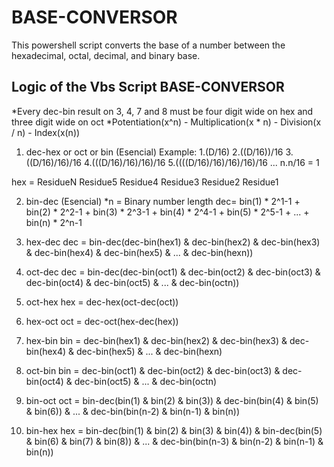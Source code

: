 # BASE-CONVERSOR
This powershell script converts the base of a number between the hexadecimal, octal, decimal, and binary base.

## Logic of the Vbs Script BASE-CONVERSOR
*Every dec-bin result on 3, 4, 7 and 8 must be four digit wide on hex and three digit wide on oct
*Potentiation(x^n) - Multiplication(x * n) - Division(x / n) - Index(x(n))

1. dec-hex or oct or bin (Esencial)
Example: 
1.(D/16)
2.((D/16))/16
3.((D/16)/16)/16
4.(((D/16)/16)/16)/16
5.((((D/16)/16)/16)/16)/16
...
n.n/16 = 1

hex = ResidueN Residue5 Residue4 Residue3 Residue2 Residue1

2. bin-dec (Esencial)
*n = Binary number length
dec= bin(1) * 2^1-1 + bin(2) * 2^2-1 + bin(3) * 2^3-1 + bin(4) * 2^4-1 + bin(5) * 2^5-1 + ... + bin(n) * 2^n-1

3. hex-dec
dec = bin-dec(dec-bin(hex1) & dec-bin(hex2) & dec-bin(hex3) & dec-bin(hex4) & dec-bin(hex5) & ... & dec-bin(hexn))

4. oct-dec
dec = bin-dec(dec-bin(oct1) & dec-bin(oct2) & dec-bin(oct3) & dec-bin(oct4) & dec-bin(oct5) & ... & dec-bin(octn))

5. oct-hex
hex = dec-hex(oct-dec(oct))

6. hex-oct 
oct = dec-oct(hex-dec(hex))

7. hex-bin
bin = dec-bin(hex1) & dec-bin(hex2) & dec-bin(hex3) & dec-bin(hex4) & dec-bin(hex5) & ... & dec-bin(hexn)

8. oct-bin
bin = dec-bin(oct1) & dec-bin(oct2) & dec-bin(oct3) & dec-bin(oct4) & dec-bin(oct5) & ... & dec-bin(octn)

9. bin-oct
oct = bin-dec(bin(1) & bin(2) & bin(3)) & dec-bin(bin(4) & bin(5) & bin(6)) & ... & dec-bin(bin(n-2) & bin(n-1) & bin(n))

10. bin-hex
hex = bin-dec(bin(1) & bin(2) & bin(3) & bin(4)) & bin-dec(bin(5) & bin(6) & bin(7) & bin(8)) & ... & dec-bin(bin(n-3) & bin(n-2) & bin(n-1) & bin(n))